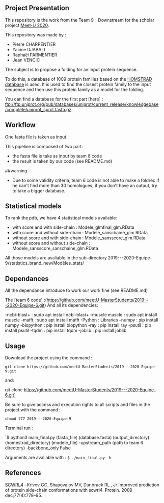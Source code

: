## Project Presentation

This repository is the work from the Team 9 - Downstream for the scholar project [Meet-U 2020](https://www.meet-u.org/edition_2020.html).

This repository was made by :
- Pierre CHARPENTIER
- Yacine DJABALI
- Raphaël PARMENTIER
- Jean VENCIC

The subject is to propose a folding for an input protein sequence. 

To do this, a database of 1009 protein families based on the [HOMSTRAD database](https://mizuguchilab.org/homstrad/) is used. It is used to find the closest protein family to the input sequence and then use this protein family as a model for the folding.

You can find a database for the first part [here] : ftp://ftp.uniprot.org/pub/databases/uniprot/current_release/knowledgebase/complete/uniprot_sprot.fasta.gz

## Workflow

One fasta file is taken as input.

This pipeline is composed of two part:
- the fasta file is take as input by team 6 code
- the result is taken by our code (see README.md)

##warning

- Due to some validity criteria, team 6 code is not able to make a foldrec if he can't find more than 30 homologues, if you don't have an output, try to take a bigger database.

## Statistical models

To rank the pdb, we have 4 statistical models available:
- with score and with side-chain : Modele_glmfinal_glm.RData
- with score and without side-chain : Modele_sanschaine_glm.RData
- without score and with side-chain : Modele_sansscore_glm.RData
- without score and without side-chain : Modele_sansscore_sanschaine_glm.RData

All those models are avaliable in the sub-directory 2019---2020-Equipe-9/statistics_brand_new/Modèles_stats/

## Dependances

All the dependance introduce to work our work fine (see README.md)

The [team 6 code] :(https://github.com/meetU-MasterStudents/2019---2020-Equipe-6.git)
And all its dependencies:

-ncbi-blast+ : sudo apt install ncbi-blast+
-muscle muscle : sudo apt install muscle
-mafft : sudo apt install mafft
-Python : Libraries
-numpy : pip install numpy
-biopython : pip install biopython
-ray : pip install ray
-psutil : pip install psutil
-tqdm : pip install tqdm
-joblib : pip install joblib

## Usage

Download the project using the command :

`git clone https://github.com/meetU-MasterStudents/2019---2020-Equipe-9.git`

and:

 git clone https://github.com/meetU-MasterStudents/2019---2020-Equipe-6.git`

Be sure to give access and execution rights to all scripts and files in the project with the command :

`chmod 777 2019---2020-Equipe-9`

Terminal run :

`$ python3 main_final.py (fasta_file) (database.fasta) (output_directory) (homestrad_directory) (modele_file) -upstream_path (path to team 6 directory) -backbone_only False

Arguments are avaliable with : `$ ./main_final.py -h`

## References

[SCWRL4](https://www.ncbi.nlm.nih.gov/pubmed/19603484) : Krivov GG, Shapovalov MV, Dunbrack RL., Jr Improved prediction of protein side-chain conformations with scwrl4. Protein. 2009 dec;77(4):778–95.
